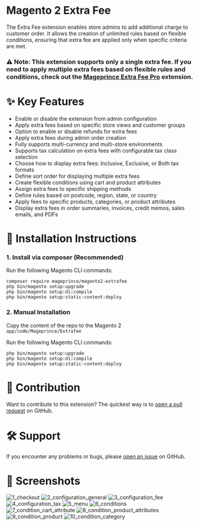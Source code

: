 # Magento 2 Extra Fee

The Extra Fee extension enables store admins to add additional charge to customer order. It allows the creation of unlimited rules based on flexible conditions, ensuring that extra fee are applied only when specific criteria are met.

### ⚠️ Note: This extension supports only a single extra fee. If you need to apply multiple extra fees based on flexible rules and conditions, check out the <a href="https://commercemarketplace.adobe.com/mageprince-module-extrafee-pro.html">Mageprince Extra Fee Pro</a> extension.

# ✨ Key Features

- Enable or disable the extension from admin configuration
- Apply extra fees based on specific store views and customer groups
- Option to enable or disable refunds for extra fees
- Apply extra fees during admin order creation
- Fully supports multi-currency and multi-store environments
- Supports tax calculation on extra fees with configurable tax class selection
- Choose how to display extra fees: Inclusive, Exclusive, or Both tax formats
- Define sort order for displaying multiple extra fees
- Create flexible conditions using cart and product attributes
- Assign extra fees to specific shipping methods
- Define rules based on postcode, region, state, or country
- Apply fees to specific products, categories, or product attributes
- Display extra fees in order summaries, invoices, credit memos, sales emails, and PDFs

# 🚀 Installation Instructions

### 1. Install via composer (Recommended)

Run the following Magento CLI commands:

```
composer require mageprince/magento2-extrafee
php bin/magento setup:upgrade
php bin/magento setup:di:compile
php bin/magento setup:static-content:deploy
```

### 2. Manual Installation

Copy the content of the repo to the Magento 2 `app/code/Mageprince/Extrafee`

Run the following Magento CLI commands:
```
php bin/magento setup:upgrade
php bin/magento setup:di:compile
php bin/magento setup:static-content:deploy
```

# 🤝 Contribution

Want to contribute to this extension? The quickest way is to <a href="https://help.github.com/articles/about-pull-requests/">open a pull request</a> on GitHub.

# 🛠 Support

If you encounter any problems or bugs, please <a href="https://github.com/mageprince/magento2-extrafee/issues">open an issue</a> on GitHub.

# 📸 Screenshots

![1_checkout](https://github.com/user-attachments/assets/14f0dd39-ee15-4e6e-9b46-caa976a6fbbb)
![2_configuration_general](https://github.com/user-attachments/assets/c44062b8-3ee3-4911-a167-52af965737e8)
![3_configuration_fee](https://github.com/user-attachments/assets/44df80a2-e86c-4815-8a05-6a9267db075e)
![4_configuration_tax](https://github.com/user-attachments/assets/ba3d226c-545e-47b1-9df9-66719a88269f)
![5_menu](https://github.com/user-attachments/assets/4e4525b6-c7cc-4427-b0b6-394bb12c9324)
![6_conditions](https://github.com/user-attachments/assets/71c4062b-e3dc-486f-bd98-e1c9e1d87f16)
![7_condition_cart_attribute](https://github.com/user-attachments/assets/86000edc-9c0f-49eb-ab85-4fed4df36d34)
![8_condition_product_attributes](https://github.com/user-attachments/assets/fdf7b546-86f3-4570-a412-d157f3206b31)
![9_condition_product](https://github.com/user-attachments/assets/43ba4392-dec6-465c-a24e-9760ec4683fb)
![10_condition_category](https://github.com/user-attachments/assets/124e6516-afd1-45ea-8045-8c1ff8abfb91)










